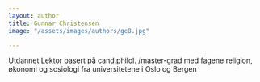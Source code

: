 ```yaml
---
layout: author
title: Gunnar Christensen
image: "/assets/images/authors/gc8.jpg"

---
```

Utdannet Lektor basert på cand.philol. /master-grad med fagene religion, økonomi og sosiologi fra universitetene i Oslo og Bergen